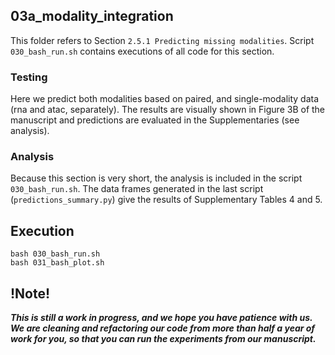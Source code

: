 ## 03a_modality_integration

This folder refers to Section `2.5.1 Predicting missing modalities`. Script `030_bash_run.sh` contains executions of all code for this section.

### Testing

Here we predict both modalities based on paired, and single-modality data (rna and atac, separately). The results are visually shown in Figure 3B of the manuscript and predictions are evaluated in the Supplementaries (see analysis).

### Analysis

Because this section is very short, the analysis is included in the script `030_bash_run.sh`. The data frames generated in the last script (`predictions_summary.py`) give the results of Supplementary Tables 4 and 5.

## Execution

```
bash 030_bash_run.sh
bash 031_bash_plot.sh
```

## !Note!

***This is still a work in progress, and we hope you have patience with us. We are cleaning and refactoring our code from more than half a year of work for you, so that you can run the experiments from our manuscript.***